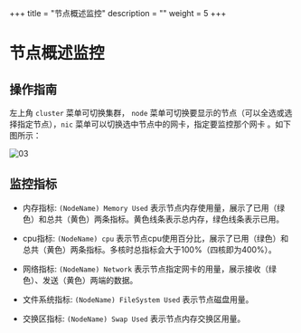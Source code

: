 +++
title = "节点概述监控"
description = ""
weight = 5
+++

# 节点概述监控

## 操作指南

左上角 `cluster` 菜单可切换集群， `node` 菜单可切换要显示的节点（可以全选或选择指定节点），`nic` 菜单可以切换选中节点中的网卡，指定要监控那个网卡 。如下图所示：

![03](/docs/user-guide/operating-manage/basic-monitoring/image/allnode_template.png)

## 监控指标

 - 内存指标: `(NodeName) Memory Used` 表示节点内存使用量，展示了已用（绿色）和总共（黄色）两条指标。黄色线条表示总内存，绿色线条表示已用。

 - cpu指标: `(NodeName) cpu` 表示节点cpu使用百分比，展示了已用（绿色）和总共（黄色）两条指标。多核时总指标会大于100%（四核即为400%）。

 - 网络指标: `(NodeName) Network` 表示节点指定网卡的用量，展示接收（绿色）、发送（黄色）两端的数据。

 - 文件系统指标: `(NodeName) FileSystem Used` 表示节点磁盘用量。

 - 交换区指标: `(NodeName) Swap Used` 表示节点内存交换区用量。